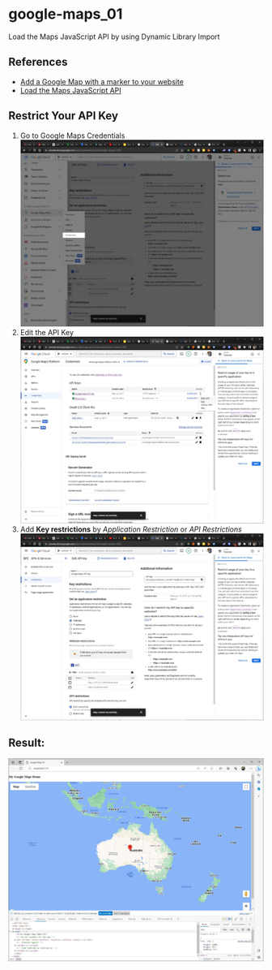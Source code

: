 # google-maps_01
Load the Maps JavaScript API by using Dynamic Library Import

## References
* [Add a Google Map with a marker to your website](https://developers.google.com/maps/documentation/javascript/adding-a-google-map#maps_add_map-typescript)
* [Load the Maps JavaScript API](https://developers.google.com/maps/documentation/javascript/load-maps-js-api)

## Restrict Your API Key
  1. Go to Google Maps Credentials
    ![Go to Google Maps Credentials](./docs/img/go-to-google-maps-credentials.jpg)
  2. Edit the API Key
    ![Edit the API Key](./docs/img/edit-key-02.jpg)
  3. Add **Key restrictions** by *Application Restriction* or *API Restrictions*
    ![Key Restrictions](./docs/img/edit-key-03.jpg)

## Result:
![Map 01](docs/img/map-01.jpg)